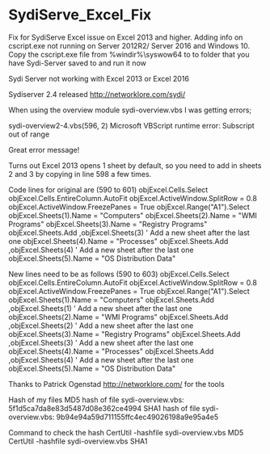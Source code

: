 # SydiServe_Excel_Fix
Fix for SydiServe Excel issue on Excel 2013 and higher.
Adding info on cscript.exe not running on Server 2012R2/ Server 2016 and Windows 10.
Copy the cscript.exe file from %windir%\syswow64 to to folder that you have Sydi-Server saved to and run it now

Sydi Server not working with Excel 2013 or Excel 2016
 
Sydiserver 2.4 released http://networklore.com/sydi/

When using the overview module sydi-overview.vbs I was getting errors;

sydi-overview2-4.vbs(596, 2) Microsoft VBScript runtime error: Subscript out of range

Great error message!

Turns out Excel 2013 opens 1 sheet by default, so you need to add in sheets 2 and 3 by copying in line 598 a few times.

Code lines for original are (590 to 601)
objExcel.Cells.Select
    objExcel.Cells.EntireColumn.AutoFit 
    objExcel.ActiveWindow.SplitRow = 0.8
    objExcel.ActiveWindow.FreezePanes = True
objExcel.Range("A1").Select
objExcel.Sheets(1).Name = "Computers"
objExcel.Sheets(2).Name = "WMI Programs"
objExcel.Sheets(3).Name = "Registry Programs"
objExcel.Sheets.Add ,objExcel.Sheets(3) ' Add a new sheet after the last one
objExcel.Sheets(4).Name = "Processes"
objExcel.Sheets.Add ,objExcel.Sheets(4) ' Add a new sheet after the last one
objExcel.Sheets(5).Name = "OS Distribution Data"

New lines need to be as follows (590 to 603)
objExcel.Cells.Select
    objExcel.Cells.EntireColumn.AutoFit 
    objExcel.ActiveWindow.SplitRow = 0.8
    objExcel.ActiveWindow.FreezePanes = True
objExcel.Range("A1").Select
objExcel.Sheets(1).Name = "Computers"
objExcel.Sheets.Add ,objExcel.Sheets(1) ' Add a new sheet after the last one
objExcel.Sheets(2).Name = "WMI Programs"
objExcel.Sheets.Add ,objExcel.Sheets(2) ' Add a new sheet after the last one
objExcel.Sheets(3).Name = "Registry Programs"
objExcel.Sheets.Add ,objExcel.Sheets(3) ' Add a new sheet after the last one
objExcel.Sheets(4).Name = "Processes"
objExcel.Sheets.Add ,objExcel.Sheets(4) ' Add a new sheet after the last one
objExcel.Sheets(5).Name = "OS Distribution Data"﻿

Thanks to Patrick Ogenstad  http://networklore.com/ for the tools

Hash of my files
MD5 hash of file sydi-overview.vbs:
5f1d5ca7da8e83d5487d08e362ce4994
SHA1 hash of file sydi-overview.vbs:
9b94e94a59d711155ffc4ec49026198a9e95a4e5

Command to check the hash
CertUtil -hashfile sydi-overview.vbs MD5
CertUtil -hashfile sydi-overview.vbs SHA1

